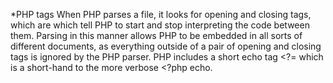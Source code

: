 *PHP tags
When PHP parses a file, it looks for opening and closing tags, which are <?php and ?> which tell PHP to start and stop interpreting the code between them. Parsing in this manner allows PHP to be embedded in all sorts of different documents, as everything outside of a pair of opening and closing tags is ignored by the PHP parser.  PHP includes a short echo tag <?= which is a short-hand to the more verbose <?php echo. 
